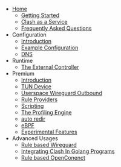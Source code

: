   * [Home](./Home)
    * [Getting Started](./Home%3A-Getting-Started)
    * [Clash as a Service](./Home%3A-Clash-as-a-Service)
    * [Frequently Asked Questions](./Home%3A-Frequently-Asked-Questions)
  * Configuration
    * [Introduction](./Configuration%3A-Introduction)
    * [Example Configuration](./Configuration%3A-Example-Configuration)
    * [DNS](./Configuration%3A-DNS)
  * Runtime
    * [The External Controller](./Runtime%3A-The-External-Controller)
  * Premium
    * [Introduction](./Premium%3A-Introduction)
    * [TUN Device](./Premium%3A-TUN-Device)
    * [Userspace Wireguard Outbound](./Premium%3A-Userspace-Wireguard-Outbound)
    * [Rule Providers](./Premium%3A-Rule-Providers)
    * [Scripting](./Premium%3A-Scripting)
    * [The Profiling Engine](./Premium%3A-The-Profiling-Engine)
    * [auto redir](./Premium%3A-auto-redir)
    * [eBPF](./Premium%3A-eBPF)
    * [Experimental Features](./Premium%3A-Experimental-Features)
  * Advanced Usages
    * [Rule based Wireguard](./Advanced-Usages%3A-Rule-based-Wireguard)
    * [Integrating Clash In Golang Programs](./Advanced-Usages%3A-Integrating-Clash-In-Golang-Programs)
    * [Rule based OpenConenct](./Advanced-Usages%3A-Rule-based-OpenConenct)


[//]: # (generated by https://www.npmjs.com/package/github-wiki-sidebar)
